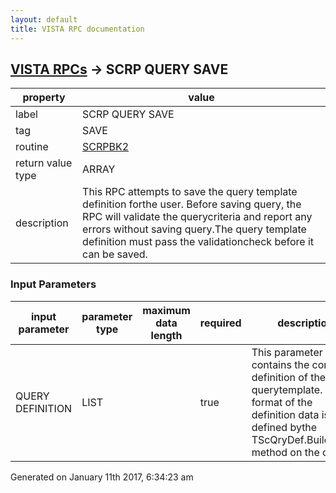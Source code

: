 ```yaml
---
layout: default
title: VISTA RPC documentation
---
```




## [VISTA RPCs](TableOfContent.md) &#8594; SCRP QUERY SAVE 

 property | value 
--- | --- 
 label | SCRP QUERY SAVE
 tag | SAVE
 routine | [SCRPBK2](http://code.osehra.org/dox/Routine_SCRPBK2_source.html)
 return value type | ARRAY
 description | This RPC attempts to save the query template definition forthe user. Before saving query, the RPC will validate the querycriteria and report any errors without saving query.The query template definition must pass the validationcheck before it can be saved.

### Input Parameters

| input parameter | parameter type | maximum data length | required | description | 
| --- | --- | --- | --- | --- | 
| QUERY DEFINITION | LIST |  | true | This parameter contains the complete definition of the querytemplate. The format of the definition data is defined bythe TScQryDef.BuildQuery method on the client. | 




Generated on January 11th 2017, 6:34:23 am